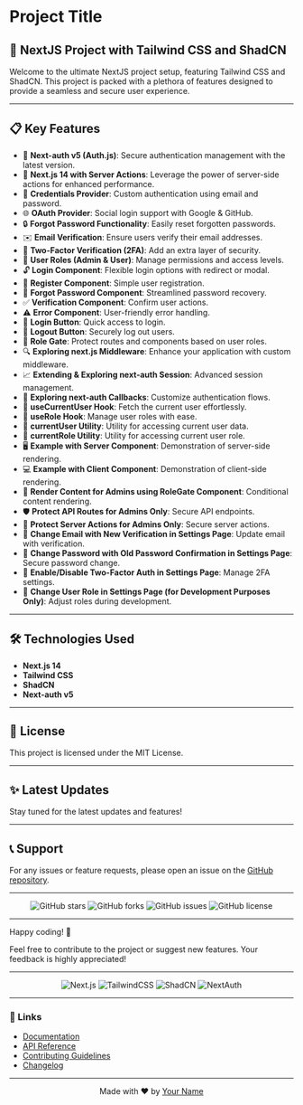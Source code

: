 # Project Title

## 🚀 NextJS Project with Tailwind CSS and ShadCN

Welcome to the ultimate NextJS project setup, featuring Tailwind CSS and ShadCN. This project is packed with a plethora of features designed to provide a seamless and secure user experience.

---

## 📋 Key Features

<ul>
  <li>🔐 <b>Next-auth v5 (Auth.js)</b>: Secure authentication management with the latest version.</li>
  <li>🚀 <b>Next.js 14 with Server Actions</b>: Leverage the power of server-side actions for enhanced performance.</li>
  <li>🔑 <b>Credentials Provider</b>: Custom authentication using email and password.</li>
  <li>🌐 <b>OAuth Provider</b>: Social login support with Google & GitHub.</li>
  <li>🔒 <b>Forgot Password Functionality</b>: Easily reset forgotten passwords.</li>
  <li>✉️ <b>Email Verification</b>: Ensure users verify their email addresses.</li>
  <li>📱 <b>Two-Factor Verification (2FA)</b>: Add an extra layer of security.</li>
  <li>👥 <b>User Roles (Admin & User)</b>: Manage permissions and access levels.</li>
  <li>🔓 <b>Login Component</b>: Flexible login options with redirect or modal.</li>
  <li>📝 <b>Register Component</b>: Simple user registration.</li>
  <li>🤔 <b>Forgot Password Component</b>: Streamlined password recovery.</li>
  <li>✅ <b>Verification Component</b>: Confirm user actions.</li>
  <li>⚠️ <b>Error Component</b>: User-friendly error handling.</li>
  <li>🔘 <b>Login Button</b>: Quick access to login.</li>
  <li>🚪 <b>Logout Button</b>: Securely log out users.</li>
  <li>🚧 <b>Role Gate</b>: Protect routes and components based on user roles.</li>
  <li>🔍 <b>Exploring next.js Middleware</b>: Enhance your application with custom middleware.</li>
  <li>📈 <b>Extending & Exploring next-auth Session</b>: Advanced session management.</li>
  <li>🔄 <b>Exploring next-auth Callbacks</b>: Customize authentication flows.</li>
  <li>👤 <b>useCurrentUser Hook</b>: Fetch the current user effortlessly.</li>
  <li>🛂 <b>useRole Hook</b>: Manage user roles with ease.</li>
  <li>🧑 <b>currentUser Utility</b>: Utility for accessing current user data.</li>
  <li>👮 <b>currentRole Utility</b>: Utility for accessing current user role.</li>
  <li>🖥️ <b>Example with Server Component</b>: Demonstration of server-side rendering.</li>
  <li>💻 <b>Example with Client Component</b>: Demonstration of client-side rendering.</li>
  <li>👑 <b>Render Content for Admins using RoleGate Component</b>: Conditional content rendering.</li>
  <li>🛡️ <b>Protect API Routes for Admins Only</b>: Secure API endpoints.</li>
  <li>🔐 <b>Protect Server Actions for Admins Only</b>: Secure server actions.</li>
  <li>📧 <b>Change Email with New Verification in Settings Page</b>: Update email with verification.</li>
  <li>🔑 <b>Change Password with Old Password Confirmation in Settings Page</b>: Secure password change.</li>
  <li>🔔 <b>Enable/Disable Two-Factor Auth in Settings Page</b>: Manage 2FA settings.</li>
  <li>🔄 <b>Change User Role in Settings Page (for Development Purposes Only)</b>: Adjust roles during development.</li>
</ul>

---

## 🛠️ Technologies Used

<ul>
  <li><b>Next.js 14</b></li>
  <li><b>Tailwind CSS</b></li>
  <li><b>ShadCN</b></li>
  <li><b>Next-auth v5</b></li>
</ul>

---

## 📝 License

This project is licensed under the MIT License.

---

## ✨ Latest Updates

Stay tuned for the latest updates and features!

---

## 📞 Support

For any issues or feature requests, please open an issue on the <a href="#">GitHub repository</a>.

---

<div align="center">
  <img src="https://img.shields.io/github/stars/your-repo" alt="GitHub stars">
  <img src="https://img.shields.io/github/forks/your-repo" alt="GitHub forks">
  <img src="https://img.shields.io/github/issues/your-repo" alt="GitHub issues">
  <img src="https://img.shields.io/github/license/your-repo" alt="GitHub license">
</div>

---

Happy coding! 🚀

Feel free to contribute to the project or suggest new features. Your feedback is highly appreciated!

---

<div align="center">
  <img src="https://img.shields.io/badge/Next.js-14-blue" alt="Next.js">
  <img src="https://img.shields.io/badge/TailwindCSS-2-green" alt="TailwindCSS">
  <img src="https://img.shields.io/badge/ShadCN-1-red" alt="ShadCN">
  <img src="https://img.shields.io/badge/NextAuth-5-yellow" alt="NextAuth">
</div>

---

### 🔗 Links

<ul>
  <li><a href="#">Documentation</a></li>
  <li><a href="#">API Reference</a></li>
  <li><a href="#">Contributing Guidelines</a></li>
  <li><a href="#">Changelog</a></li>
</ul>

---

<div align="center">
  Made with ❤️ by <a href="#">Your Name</a>
</div>
